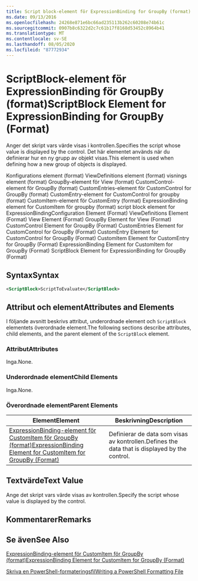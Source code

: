 ```yaml
---
title: Script block-element för ExpressionBinding for GroupBy (format) | Microsoft Docs
ms.date: 09/13/2016
ms.openlocfilehash: 24268e871e6bc66ad235113b262c60208e74b61c
ms.sourcegitcommit: 0907b8c6322d2c7c61b17f8168d53452c8964b41
ms.translationtype: MT
ms.contentlocale: sv-SE
ms.lasthandoff: 08/05/2020
ms.locfileid: "87772934"
---
```

# <a name="scriptblock-element-for-expressionbinding-for-groupby-format"></a><span data-ttu-id="2cd20-102">ScriptBlock-element för ExpressionBinding för GroupBy (format)</span><span class="sxs-lookup"><span data-stu-id="2cd20-102">ScriptBlock Element for ExpressionBinding for GroupBy (Format)</span></span>

<span data-ttu-id="2cd20-103">Anger det skript vars värde visas i kontrollen.</span><span class="sxs-lookup"><span data-stu-id="2cd20-103">Specifies the script whose value is displayed by the control.</span></span> <span data-ttu-id="2cd20-104">Det här elementet används när du definierar hur en ny grupp av objekt visas.</span><span class="sxs-lookup"><span data-stu-id="2cd20-104">This element is used when defining how a new group of objects is displayed.</span></span>

<span data-ttu-id="2cd20-105">Konfigurations element (format) ViewDefinitions element (format) visnings element (format) GroupBy-element för View (format) CustomControl-element för GroupBy (format) CustomEntries-element för CustomControl for GroupBy (format) CustomEntry-element for CustomControl for groupby (format) CustomItem-element för CustomEntry (format) ExpressionBinding element for CustomItem för groupby (format) script block element for ExpressionBinding</span><span class="sxs-lookup"><span data-stu-id="2cd20-105">Configuration Element (Format) ViewDefinitions Element (Format) View Element (Format) GroupBy Element for View (Format) CustomControl Element for GroupBy (Format) CustomEntries Element for CustomControl for GroupBy (Format) CustomEntry Element for CustomControl for GroupBy (Format) CustomItem Element for CustomEntry for GroupBy (Format) ExpressionBinding Element for CustomItem for GroupBy (Format) ScriptBlock Element for ExpressionBinding for GroupBy (Format)</span></span>

## <a name="syntax"></a><span data-ttu-id="2cd20-106">Syntax</span><span class="sxs-lookup"><span data-stu-id="2cd20-106">Syntax</span></span>

```xml
<ScriptBlock>ScriptToEvaluate</ScriptBlock>
```

## <a name="attributes-and-elements"></a><span data-ttu-id="2cd20-107">Attribut och element</span><span class="sxs-lookup"><span data-stu-id="2cd20-107">Attributes and Elements</span></span>

<span data-ttu-id="2cd20-108">I följande avsnitt beskrivs attribut, underordnade element och `ScriptBlock` elementets överordnade element.</span><span class="sxs-lookup"><span data-stu-id="2cd20-108">The following sections describe attributes, child elements, and the parent element of the `ScriptBlock` element.</span></span>

### <a name="attributes"></a><span data-ttu-id="2cd20-109">Attribut</span><span class="sxs-lookup"><span data-stu-id="2cd20-109">Attributes</span></span>

<span data-ttu-id="2cd20-110">Inga.</span><span class="sxs-lookup"><span data-stu-id="2cd20-110">None.</span></span>

### <a name="child-elements"></a><span data-ttu-id="2cd20-111">Underordnade element</span><span class="sxs-lookup"><span data-stu-id="2cd20-111">Child Elements</span></span>

<span data-ttu-id="2cd20-112">Inga.</span><span class="sxs-lookup"><span data-stu-id="2cd20-112">None.</span></span>

### <a name="parent-elements"></a><span data-ttu-id="2cd20-113">Överordnade element</span><span class="sxs-lookup"><span data-stu-id="2cd20-113">Parent Elements</span></span>

|<span data-ttu-id="2cd20-114">Element</span><span class="sxs-lookup"><span data-stu-id="2cd20-114">Element</span></span>|<span data-ttu-id="2cd20-115">Beskrivning</span><span class="sxs-lookup"><span data-stu-id="2cd20-115">Description</span></span>|
|-------------|-----------------|
|[<span data-ttu-id="2cd20-116">ExpressionBinding-element för CustomItem för GroupBy (format)</span><span class="sxs-lookup"><span data-stu-id="2cd20-116">ExpressionBinding Element for CustomItem for GroupBy (Format)</span></span>](./expressionbinding-element-for-customitem-for-groupby-format.md)|<span data-ttu-id="2cd20-117">Definierar de data som visas av kontrollen.</span><span class="sxs-lookup"><span data-stu-id="2cd20-117">Defines the data that is displayed by the control.</span></span>|

## <a name="text-value"></a><span data-ttu-id="2cd20-118">Textvärde</span><span class="sxs-lookup"><span data-stu-id="2cd20-118">Text Value</span></span>

<span data-ttu-id="2cd20-119">Ange det skript vars värde visas av kontrollen.</span><span class="sxs-lookup"><span data-stu-id="2cd20-119">Specify the script whose value is displayed by the control.</span></span>

## <a name="remarks"></a><span data-ttu-id="2cd20-120">Kommentarer</span><span class="sxs-lookup"><span data-stu-id="2cd20-120">Remarks</span></span>

## <a name="see-also"></a><span data-ttu-id="2cd20-121">Se även</span><span class="sxs-lookup"><span data-stu-id="2cd20-121">See Also</span></span>

[<span data-ttu-id="2cd20-122">ExpressionBinding-element för CustomItem för GroupBy (format)</span><span class="sxs-lookup"><span data-stu-id="2cd20-122">ExpressionBinding Element for CustomItem for GroupBy (Format)</span></span>](./expressionbinding-element-for-customitem-for-groupby-format.md)

[<span data-ttu-id="2cd20-123">Skriva en PowerShell-formateringsfil</span><span class="sxs-lookup"><span data-stu-id="2cd20-123">Writing a PowerShell Formatting File</span></span>](./writing-a-powershell-formatting-file.md)
